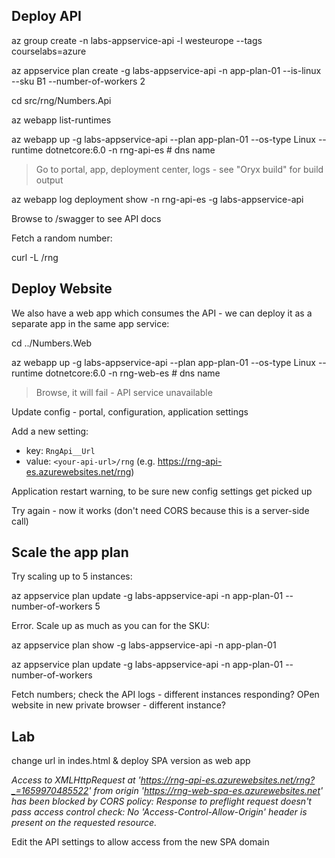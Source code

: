 

## Deploy API

az group create -n labs-appservice-api -l westeurope --tags courselabs=azure

az appservice plan create -g labs-appservice-api -n app-plan-01 --is-linux --sku B1 --number-of-workers 2

cd src/rng/Numbers.Api

az webapp list-runtimes

az webapp up -g labs-appservice-api --plan app-plan-01 --os-type Linux --runtime dotnetcore:6.0 -n rng-api-es # dns name 


> Go to portal, app, deployment center, logs - see "Oryx build" for build output

az webapp log deployment show -n rng-api-es -g labs-appservice-api

Browse to <url>/swagger to see API docs

Fetch a random number:

curl -L <url>/rng



## Deploy Website

We also have a web app which consumes the API - we can deploy it as a separate app in the same app service:

cd ../Numbers.Web

az webapp up -g labs-appservice-api --plan app-plan-01 --os-type Linux --runtime dotnetcore:6.0 -n rng-web-es # dns name 

> Browse, it will fail - API service unavailable

Update config - portal, configuration, application settings

Add a new setting:

- key: `RngApi__Url`
- value: `<your-api-url>/rng` (e.g. https://rng-api-es.azurewebsites.net/rng)


Application restart warning, to be sure new config settings get picked up

Try again - now it works (don't need CORS because this is a server-side call)

## Scale the app plan

Try scaling up to 5 instances:

az appservice plan update -g labs-appservice-api -n app-plan-01 --number-of-workers 5

Error. Scale up as much as you can for the SKU:


az appservice plan show -g labs-appservice-api -n app-plan-01 

az appservice plan update -g labs-appservice-api -n app-plan-01 --number-of-workers <capacity-for-sku>

Fetch numbers; check the API logs - different instances responding? OPen website in new private browser - different instance?


## Lab

change url in indes.html & deploy SPA version as web app

_Access to XMLHttpRequest at 'https://rng-api-es.azurewebsites.net/rng?_=1659970485522' from origin 'https://rng-web-spa-es.azurewebsites.net' has been blocked by CORS policy: Response to preflight request doesn't pass access control check: No 'Access-Control-Allow-Origin' header is present on the requested resource._

Edit the API settings to allow access from the new SPA domain
